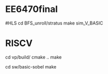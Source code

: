 # EE6470final
#HLS
cd BFS_unroll/stratus
make sim_V_BASIC

# RISCV
cd vp/build/
cmake ..
make

cd sw/basic-sobel
make
